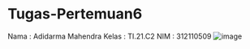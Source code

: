 # Tugas-Pertemuan6
Nama : Adidarma Mahendra
Kelas : TI.21.C2
NIM : 312110509
![image](https://user-images.githubusercontent.com/98471247/200030964-34061e39-2d09-4856-89be-7e128bfffc7a.png)
